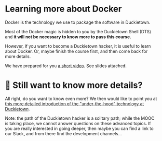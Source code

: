 # Learning more about Docker

Docker is the technology we use to package the software in Duckietown.

Most of the Docker magic is hidden to you by the Duckietown Shell (DTS) and **it will not be necessary to know more to pass this course**.

However, if you want to become a Duckietown hacker, it is useful to learn about Docker. Or, maybe finish the course first, and then come back for more details.

We have prepared for you [a short video][vimeo-docker].
See slides attached.


[vimeo-docker]: #


# 🥷 Still want to know more details?

All right, do you want to know even more? We then would like to point you at [this more detailed introduction of the "under-the-hood" technology at Duckietown][link-RH].

Note: the path of the Duckietown hacker is a solitary path; while the MOOC is taking place, we cannot answer questions on these advanced topics. If you are really interested in going deeper, then maybe you can find a link to our Slack, and from there find the development channels...

[link-RH]: #
